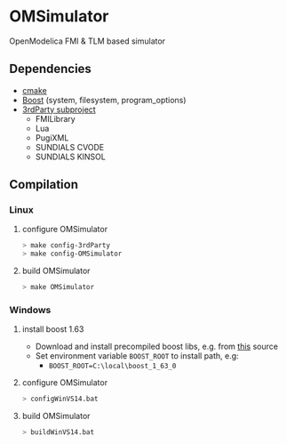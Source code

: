 # OMSimulator

OpenModelica FMI &amp; TLM based simulator

## Dependencies

- [cmake](http://www.cmake.org)
- [Boost](http://www.boost.org/) (system, filesystem, program_options)
- [3rdParty subproject](https://github.com/OpenModelica/OMFMISimulator-3rdParty)
  - FMILibrary
  - Lua
  - PugiXML
  - SUNDIALS CVODE
  - SUNDIALS KINSOL

## Compilation

### Linux

1. configure OMSimulator

   ```bash
   > make config-3rdParty
   > make config-OMSimulator
   ```

1. build OMSimulator

   ```bash
   > make OMSimulator
   ```

### Windows

1. install boost 1.63

   - Download and install precompiled boost libs, e.g. from [this](https://sourceforge.net/projects/boost/files/boost-binaries/) source
   - Set environment variable `BOOST_ROOT` to install path, e.g:
     - `BOOST_ROOT=C:\local\boost_1_63_0`

1. configure OMSimulator

   ```bash
   > configWinVS14.bat
   ```

1. build OMSimulator

   ```bash
   > buildWinVS14.bat
   ```
